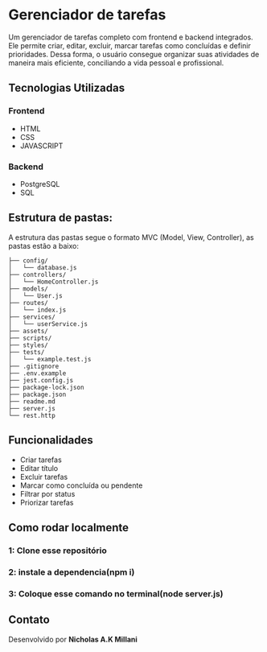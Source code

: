 #  Gerenciador de tarefas

Um gerenciador de tarefas completo com frontend e backend integrados. Ele permite criar, editar, excluir, marcar tarefas como concluídas e definir prioridades. Dessa forma, o usuário consegue organizar suas atividades de maneira mais eficiente, conciliando a vida pessoal e profissional.

##  Tecnologias Utilizadas

### Frontend
- HTML
- CSS
- JAVASCRIPT
### Backend
- PostgreSQL
- SQL
## Estrutura de pastas:
A estrutura das pastas segue o formato MVC (Model, View, Controller), as pastas estão a baixo:
```
├── config/               
│   └── database.js
├── controllers/           
│   └── HomeController.js
├── models/                
│   └── User.js
├── routes/                
│   └── index.js
├── services/             
│   └── userService.js
├── assets/                
├── scripts/               
├── styles/                
├── tests/                 
│   └── example.test.js
├── .gitignore             
├── .env.example           
├── jest.config.js         
├── package-lock.json      
├── package.json           
├── readme.md              
├── server.js              
└── rest.http              
```

##  Funcionalidades

-  Criar tarefas
-  Editar título 
-  Excluir tarefas
-  Marcar como concluída ou pendente
-  Filtrar por status
-  Priorizar tarefas

## Como rodar localmente
### 1: Clone esse repositório
### 2: instale a dependencia(npm i)
### 3: Coloque esse comando no terminal(node server.js)

##  Contato
Desenvolvido por **Nicholas A.K Millani**
